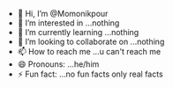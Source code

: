 - 👋 Hi, I’m @Momonikpour
- 👀 I’m interested in ...nothing
- 🌱 I’m currently learning ...nothing
- 💞️ I’m looking to collaborate on ...nothing
- 📫 How to reach me ...u can't reach me
- 😄 Pronouns: ...he/him
- ⚡ Fun fact: ...no fun facts only real facts

<!---
Momonikpour/Momonikpour is a ✨ special ✨ repository because its `README.md` (this file) appears on your GitHub profile.
You can click the Preview link to take a look at your changes.
--->
